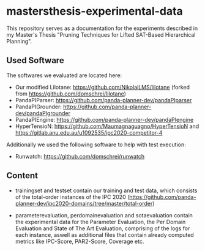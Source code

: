 # mastersthesis-experimental-data

This repository serves as a documentation for the experiments described in my Master's Thesis "Pruning Techniques for Lifted SAT-Based Hierarchical Planning".

## Used Software

The softwares we evaluated are located here:

* Our modified Lilotane: https://github.com/NikolaiLMS/lilotane (forked from https://github.com/domschrei/lilotane)
* PandaPIParser: https://github.com/panda-planner-dev/pandaPIparser
* PandaPIGrounder: https://github.com/panda-planner-dev/pandaPIgrounder
* PandaPIEngine: https://github.com/panda-planner-dev/pandaPIengine
* HyperTensioN: https://github.com/Maumagnaguagno/HyperTensioN and https://gitlab.anu.edu.au/u1092535/ipc2020-competitor-4

Additionally we used the following software to help with test execution:
* Runwatch: https://github.com/domschrei/runwatch

## Content

* trainingset and testset contain our training and test data, which consists of the total-order instances of the IPC 2020 (https://github.com/panda-planner-dev/ipc2020-domains/tree/master/total-order)

* parameterevaluation, perdomainevaluation and sotaevaluation contain the experimental data for the Parameter Evaluation, the Per Domain Evaluation and State of The Art Evaluation, comprising of the logs for each instance, aswell as additional files that contain already computed metrics like IPC-Score, PAR2-Score, Coverage etc.
